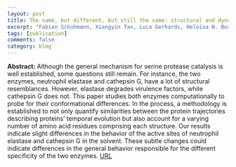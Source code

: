 ```yaml
---
layout: post
title: The same, but different, but still the same: structural and dynamical differences of neutrophil elastase and cathepsin G
excerpt: "Fabian Schuhmann, Xiangyin Tan, Luca Gerhards, Heloisa N. Bordallo, Ilia A. Solov'yov, The European Physical Journal D, 76, 126, (2022)"
tags: [publication]
comments: false
category: blog
---
```

<b>Abstract: </b> Although the general mechanism for serine protease catalysis is well established, some questions still remain. For instance, the two enzymes, neutrophil elastase and cathepsin G, have a lot of structural resemblances. However, elastase degrades virulence factors, while cathepsin G does not. This paper studies both enzymes computationally to probe for their conformational differences. In the process, a methodology is established to not only quantify similarities between the protein trajectories describing proteins’ temporal evolution but also account for a varying number of amino acid residues comprising each structure. Our results indicate slight differences in the behavior of the active sites of neutrophil elastase and cathepsin G in the solvent. These subtle changes could indicate differences in the general behavior responsible for the different specificity of the two enzymes.
  <a href="https://link.springer.com/article/10.1140/epjd/s10053-022-00452-0">URL</a>

